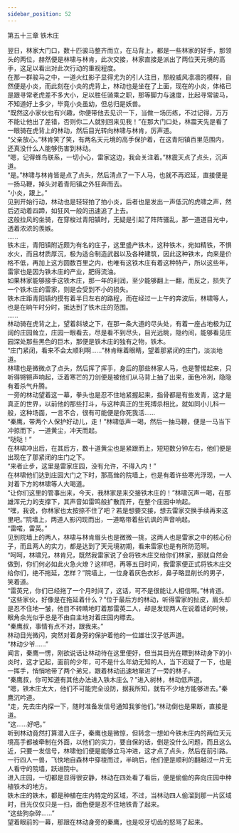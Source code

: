 ```yaml
---
sidebar_position: 52
---
```

 第五十三章 铁木庄


翌日，林家大门口，数十匹骏马整齐而立，在马背上，都是一些林家的好手，那领头的两位，赫然便是林啸与林肯，此次交接，林家直接是派出了两位天元境的高手，这足以看出对此次行动的重视程度。  
在那一群骏马之中，一道火红影子显得尤为的引人注目，那般威风凛凛的模样，自然便是小炎，而此刻在小炎的虎背上，林动也是坐在了上面，现在的小炎，体格已是跟寻常老虎差不多大小，足以胜任骑乘之职，那等脚力与速度，比起寻常骏马，不知道好上多少，毕竟小炎虽幼，但总归是妖兽。  
“既然这小家伙也有兴趣，你便带他去见识一下，当做一场历练，不过记得，万万不能让他出了差错，否则你二人就别回来见我！”在那大门口处，林震天先是看了一眼骑在虎背上的林动，然后目光转向林啸与林肯，厉声道。  
“父亲放心。”林肯笑了笑，有两名天元境的高手保护着，在这青阳镇百里范围内，还真没什么人能够伤害到林动。  
“嗯，记得蜂鸟联系，一切小心，雷家这边，我会关注着。”林震天点了点头，沉声道。  
“是。”林啸与林肯皆是点了点头，然后清点了一下人马，也就不再迟延，直接便是一扬马鞭，掉头对着青阳镇之外狂奔而去。  
“小炎，跟上。”  
见到开始行动，林动也是轻轻拍了拍小炎，后者也是发出一声低沉的虎啸之声，然后迈动着四蹄，如狂风一般的迅速追了上去。  
这般拉风的坐骑，在穿梭过青阳镇时，无疑是引起了阵阵骚乱，那一道道目光中，透着浓浓的羡嫉。  
……  
铁木庄，青阳镇附近颇为有名的庄子，这里盛产铁木，这种铁木，宛如精铁，不惧水火，而且材质厚沉，极为适合制造武器以及各种建筑，因此这种铁木，向来是价格不低，再加上这方圆数百里之内，也唯有这铁木庄有着这种特产，所以这些年，雷家也是因为铁木庄的产业，肥得流油。  
如果林家能够接手这铁木庄，那一年的利润，至少能够翻上一翻，而反之，损失了一个铁木庄的雷家，则是会受到不小的损失。  
铁木庄距青阳镇约摸有着半日左右的路程，而在经过一上午的奔波后，林啸等人，也是在晌午时分时，抵达到了铁木庄的范围。  
……  
林动骑在虎背之上，望着斜坡之下，在那一条大道的尽头处，有着一座占地极为辽阔的庄园耸立，庄园一眼看去，尽是看不到尽头，目光远眺，隐约间，能够看见庄园深处那些黑色的巨木，那便是铁木庄的独有之物，铁木。  
“庄门紧闭，看来不会太顺利啊……”林肯眯着眼睛，望着那紧闭的庄门，淡淡地道。  
林啸也是微微点了点头，然后挥了挥手，身后的那些林家人马，也是警惕起来，只听得锵锵声响起，泛着寒芒的刀剑便是被他们从马背上抽了出来，面色冷冽，隐隐有着杀气升腾。  
一旁的林动望着这一幕，拳头也是忍不住地紧握起来，指骨都是有些发青，这才是真正的世界，以前他的那些打斗，与这种真正的生死搏杀相比，就如同小儿科一般，这种场面，一言不合，很有可能便是你死我活……  
“秦鹰，带两个人保护好动儿，走！”林啸低声一喝，然后一抽马鞭，便是一马当下冲掠而下，一道黄尘，冲天而起。  
“哒哒！”  
在林啸冲出后，在其后方，数十道黄尘也是紧跟而上，短短数分钟左右，他们便是出现在了那紧闭的庄门之下。  
“来者止步，这里是雷家庄园，没有允许，不得入内！”  
在林啸他们达到庄园大门之下时，那高耸的院墙上，也是有着许些寒光浮现，一人对着下方的林啸等人大喝道。  
“让你们这里的管事出来，今天，我林家是来交接铁木庄的！”林啸沉声一喝，在那雄浑元力的支撑下，其声音如雷鸣般扩散而开，在整个庄园中响起。  
“嘿，我说，你林家也太按捺不住了吧？若是想要交接，想去雷家交换手续再来这里吧。”院墙上，两道人影闪现而出，一道略带着些讥讽的声音响起。  
“雷喏，雷英。”  
见到院墙上的两人，林啸与林肯眉头也是微微一挑，这两人也是雷家之中的核心份子，而且两人的实力，都是达到了天元境初期，看来雷家也是有所防范啊。  
“呵呵，林啸兄，林肯兄，既然我雷家说了会将铁木庄交给你们林家，那就自然会做到，你们何必如此火急火燎？这样吧，再等五日时间，我雷家便正式将铁木庄交给你们，绝不拖延，怎样？”院墙上，一位身着灰色衣衫，鼻子略显削长的男子，笑着道。  
“雷英兄，你们已经拖了一个月时间了，这话，可不是很能让人相信啊。”林肯道。  
“这些家伙，好像是在拖延着什么？”位于最后方的林动，听得雷家的扯皮，眉头却是忍不住地一皱，他目不转睛地盯着那雷英二人，却是发现两人在说着话的时候，眼角余光似乎总是不由自主地对着庄园内瞟去。  
“秦鹰叔，事情有点不对，跟我来。”  
林动目光微闪，突然对着身旁的保护着他的一位雄壮汉子低声道。  
“林动少爷……”  
闻言，秦鹰一愣，刚欲说话让林动待在这里便好，但当其目光在瞟到林动身下的小炎时，这才记起，面前的少年，可不是什么年幼无知的人，当下迟疑了一下，也是一挥手，悄悄地带了两个弟兄，跟着林动迅速地窜进了一旁的林子。  
“秦鹰叔，你可知道有其他办法进入铁木庄么？”进入树林，林动低声道。  
“嗯，铁木庄太大，他们不可能完全设防，据我所知，就有不少地方能够进去。”秦鹰沉吟道。  
“走，先去庄内探一下，随时准备发信号通知我爹他们。”林动倒也是果断，直接是道。  
“这……好吧。”  
听到林动竟然打算潜入庄子，秦鹰也是微惊，但转念一想如今铁木庄内的两位天元境高手都被牵制在外面，以他们的实力，要自保的话，倒是没什么问题，而且这么近，只要一发信号，林啸他们便是能够立马冲进，这才点了点头，然后在前引路。  
一行四人一兽，飞快地自森林中穿梭而过，半晌后，他们便是顺利的翻越过一片无人看守的院墙，跃进院中。  
进入庄园，一切都是显得很安静，林动在四处看了看后，便是偷偷的奔向庄园中种植铁木的地方。  
铁木庄的铁木，都是种植在庄内特定的区域，不过，当林动四人偷溜到那一片区域时，目光仅仅只是一扫，面色便是忍不住地铁青了起来。  
“这些狗杂碎……”  
望着眼前的一幕，那跟在林动身旁的秦鹰，也是咬牙切齿的怒骂了起来。  
  
  
